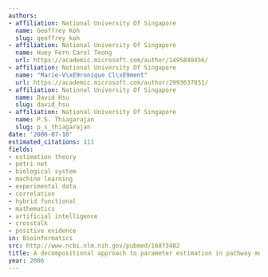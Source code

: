 ```yaml
---
authors:
- affiliation: National University Of Singapore
  name: Geoffrey Koh
  slug: geoffrey_koh
- affiliation: National University Of Singapore
  name: Huey Fern Carol Teong
  url: https://academic.microsoft.com/author/1495840456/
- affiliation: National University Of Singapore
  name: "Marie-V\xE9ronique Cl\xE9ment"
  url: https://academic.microsoft.com/author/2993637851/
- affiliation: National University Of Singapore
  name: David Hsu
  slug: david_hsu
- affiliation: National University Of Singapore
  name: P.S. Thiagarajan
  slug: p_s_thiagarajan
date: '2006-07-10'
estimated_citations: 111
fields:
- estimation theory
- petri net
- biological system
- machine learning
- experimental data
- correlation
- hybrid functional
- mathematics
- artificial intelligence
- crosstalk
- positive evidence
in: Bioinformatics
src: http://www.ncbi.nlm.nih.gov/pubmed/16873482
title: A decompositional approach to parameter estimation in pathway modeling
year: 2006
---
```


